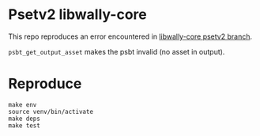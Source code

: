 # Psetv2 libwally-core

This repo reproduces an error encountered in [libwally-core psetv2 branch](https://github.com/ElementsProject/libwally-core/tree/psbt_v2_merge).

`psbt_get_output_asset` makes the psbt invalid (no asset in output).

# Reproduce

```
make env
source venv/bin/activate
make deps
make test
```